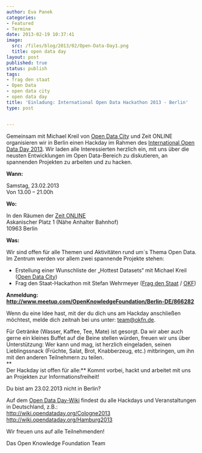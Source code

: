 ```yaml
---
author: Eva Panek
categories:
- Featured
- Termine
date: 2013-02-19 10:37:41
image:
  src: /files/blog/2013/02/Open-Data-Day1.png
  title: open data day
layout: post
published: true
status: publish
tags:
- frag den staat
- Open Data
- open data city
- open data day
title: 'Einladung: International Open Data Hackathon 2013 - Berlin'
type: post


---
```


  
Gemeinsam mit Michael Kreil von [Open Data City](http://www.opendatacity.de/) und Zeit ONLINE organisieren wir in Berlin einen Hackday im Rahmen des [International Open Data Day 2013](http://opendataday.org/). Wir laden alle Interessierten herzlich ein, mit uns über die neusten Entwicklungen im Open Data-Bereich zu diskutieren, an spannenden Projekten zu arbeiten und zu hacken.

**Wann:**

Samstag, 23.02.2013  
Von 13.00 – 21.00h

**Wo:**

In den Räumen der [Zeit ONLINE](https://maps.google.com/maps?saddr=1+Askanischer+Platz,+Berlin,+DE+10963)  
Askanischer Platz 1 (Nähe Anhalter Bahnhof)  
10963 Berlin

**Was:**

Wir sind offen für alle Themen und Aktivitäten rund um´s Thema Open Data. Im Zentrum werden vor allem zwei spannende Projekte stehen: 

* Erstellung einer Wunschliste der „Hottest Datasets“ mit Michael Kreil ([Open Data City](http://www.opendatacity.de/))  
* Frag den Staat-Hackathon mit Stefan Wehrmeyer ([Frag den Staat](https://fragdenstaat.de/) / [OKF](/))

**Anmeldung: <http://www.meetup.com/OpenKnowledgeFoundation/Berlin-DE/866282>**

Wenn du eine Idee hast, mit der du dich uns am Hackday anschließen möchtest, melde dich zeitnah bei uns unter: [team@okfn.de](mailto:team@okfn.de).

Für Getränke (Wasser, Kaffee, Tee, Mate) ist gesorgt. Da wir aber auch gerne ein kleines Buffet auf die Beine stellen würden, freuen wir uns über Unterstützung: Wer kann und mag, ist herzlich eingeladen, seinen Lieblingssnack (Früchte, Salat, Brot, Knabberzeug, etc.) mitbringen, um ihn mit den anderen Teilnehmern zu teilen.  
**  
Der Hackday ist offen für alle:** Kommt vorbei, hackt und arbeitet mit uns an Projekten zur Informationsfreiheit!

Du bist am 23.02.2013 nicht in Berlin?

Auf dem [Open Data Day-Wiki](http://wiki.opendataday.org/Main_Page) findest du alle Hackdays und Veranstaltungen in Deutschland, z.B.:  
<http://wiki.opendataday.org/Cologne2013>  
<http://wiki.opendataday.org/Hamburg2013>

Wir freuen uns auf alle Teilnehmenden!

Das Open Knowledge Foundation Team

 
